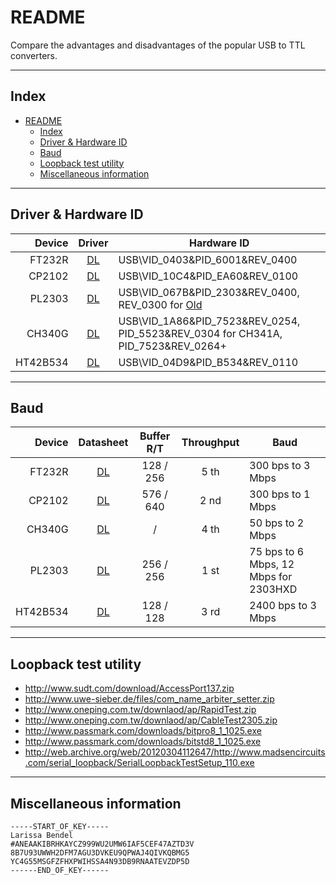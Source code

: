 
README
===========================
Compare the advantages and disadvantages of the popular USB to TTL converters.

****

## Index
- [README](#readme)
	- [Index](#index)
	- [Driver & Hardware ID](#driver--hardware-id)
	- [Baud](#baud)
	- [Loopback test utility](#loopback-test-utility)
	- [Miscellaneous information](#miscellaneous-information)

****

## Driver & Hardware ID
| Device   |   Driver    | Hardware ID
|---------:|:-----------:|-------
| FT232R   | [DL][DL_FT] | USB\VID_0403&PID_6001&REV_0400
| CP2102   | [DL][DL_CP] | USB\VID_10C4&PID_EA60&REV_0100
| PL2303   | [DL][DL_PL] | USB\VID_067B&PID_2303&REV_0400, REV_0300 for [Old][OLD]
| CH340G   | [DL][DL_CH] | USB\VID_1A86&PID_7523&REV_0254, PID_5523&REV_0304 for CH341A, PID_7523&REV_0264+
| HT42B534 | [DL][DL_HT] | USB\VID_04D9&PID_B534&REV_0110


[DL_FT]: http://www.ftdichip.com/Drivers/CDM/CDM%20v2.12.28%20WHQL%20Certified.zip
[DL_CP]: http://www.silabs.com/documents/public/software/CP210x_Universal_Windows_Driver.zip
[DL_PL]: http://www.prolific.com.tw/UserFiles/files/PL2303_Prolific_DriverInstaller_v1200.zip
[DL_CH]: http://www.wch.cn/downloads/file/5.html
[DL_HT]: https://www.holtek.com/documents/10179/116677/USBBridgeSetup_CA.zip

[PG_FT]: http://www.ftdichip.com/Drivers/VCP.htm
[PG_CP]: https://www.silabs.com/products/development-tools/software/usb-to-uart-bridge-vcp-drivers
[PG_PL]: http://www.prolific.com.tw/US/ShowProduct.aspx?p_id=225&pcid=41
[PG_CH]: http://www.wch.cn/search?q=CH34&t=downloads
[PG_HT]: https://www.holtek.com/productdetail/-/vg/42b534-x

[OLD]:   http://fen.home.pl/pub/sterowniki/Unitek/Y-105/PL2303_Prolific_DriverInstaller_v1417.zip
[ORG]:   http://web.archive.org/web/20120201222623/http://www.prolific.com.tw/support/files//IO%20Cable/PL-2303/Drivers%20-%20Generic/Windows/allinone/PL2303_Prolific_DriverInstaller_v1417.zip

****

## Baud
| Device   |  Datasheet  | Buffer  R/T |  Throughput  | Baud
|---------:|:-----------:|:-----------:|:------------:|--------
| FT232R   | [DL][DS_FT] |  128 / 256  |     5 th     |  300 bps to 3 Mbps
| CP2102   | [DL][DS_CP] |  576 / 640  |     2 nd     |  300 bps to 1 Mbps
| CH340G   | [DL][DS_CH] |      /      |     4 th     |   50 bps to 2 Mbps
| PL2303   | [DL][DS_PL] |  256 / 256  |     1 st     |   75 bps to 6 Mbps, 12 Mbps for 2303HXD
| HT42B534 | [DL][DS_HT] |  128 / 128  |     3 rd     | 2400 bps to 3 Mbps

[DS_FT]: http://www.ftdichip.com/Support/Documents/DataSheets/ICs/DS_FT232R.pdf
[DS_CP]: http://www.silabs.com/documents/public/data-sheets/CP2102-9.pdf
[DS_PL]: http://www.mpja.com/download/pl2303hxreva_v1.6.pdf
[DS_CH]: http://www.wch.cn/downloads/file/79.html
[DS_HT]: https://www.holtek.com/documents/10179/116711/HT42B534-xv110.pdf
[DS_TI]: http://www.ti.com/lit/ds/symlink/max3232.pdf
[DS_SP]: http://www.maxlinear.com/ds/sp3222e_sp3232e.pdf

****

## Loopback test utility
* http://www.sudt.com/download/AccessPort137.zip
* http://www.uwe-sieber.de/files/com_name_arbiter_setter.zip
* http://www.oneping.com.tw/downlaod/ap/RapidTest.zip
* http://www.oneping.com.tw/downlaod/ap/CableTest2305.zip
* http://www.passmark.com/downloads/bitpro8_1_1025.exe
* http://www.passmark.com/downloads/bitstd8_1_1025.exe
* http://web.archive.org/web/20120304112647/http://www.madsencircuits.com/serial_loopback/SerialLoopbackTestSetup_110.exe

****

## Miscellaneous information
```
-----START_OF_KEY-----
Larissa Bendel
#ANEAAKIBRHKAYCZ999WU2UMW6IAF5CEF47AZTD3V
8B7U93UWWH2DFM7AGU3DVKEU9QPWAJ4QIVKQBMG5
YC4G55MSGFZFHXPWIHSSA4N93DB9RNAATEVZDP5D
------END_OF_KEY------
```
